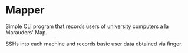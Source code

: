 # Mapper

Simple CLI program that records users of university computers a la Marauders' Map.

SSHs into each machine and records basic user data obtained via finger.
